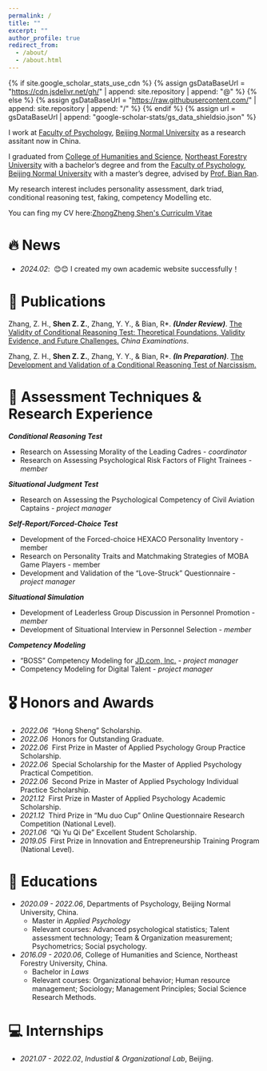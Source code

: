 ```yaml
---
permalink: /
title: ""
excerpt: ""
author_profile: true
redirect_from: 
  - /about/
  - /about.html
---
```


{% if site.google_scholar_stats_use_cdn %}
{% assign gsDataBaseUrl = "https://cdn.jsdelivr.net/gh/" | append: site.repository | append: "@" %}
{% else %}
{% assign gsDataBaseUrl = "https://raw.githubusercontent.com/" | append: site.repository | append: "/" %}
{% endif %}
{% assign url = gsDataBaseUrl | append: "google-scholar-stats/gs_data_shieldsio.json" %}

<span class='anchor' id='about-me'></span>

I work at [Faculty of Psychology](https://psych.bnu.edu.cn/), [Beijing Normal University](https://www.bnu.edu.cn/) as a research assitant now in China.

I graduated from [College of Humanities and Science](https://wenfa.nefu.edu.cn/), [Northeast Forestry University](https://www.nefu.edu.cn/) with a bachelor’s degree and from the [Faculty of Psychology](https://psych.bnu.edu.cn/), [Beijing Normal University](https://www.bnu.edu.cn/) with a master’s degree, advised by [Prof. Bian Ran](https://psych.bnu.edu.cn/szdw/zrjs/fjs/br/index.htm).

My research interest includes personality assessment, dark triad, conditional reasoning test, faking, competency Modelling etc.

You can fing my CV here:[ZhongZheng Shen's Curriculm Vitae](assets/ZhongZhengShen1.pdf)


# 🔥 News
- *2024.02*: &nbsp;😊😊 I created my own academic website successfully！

# 📝 Publications 
Zhang, Z. H., **Shen Z. Z.**, Zhang, Y. Y., & Bian, R*. **_(Under Review)_**. [The Validity of Conditional Reasoning Test: Theoretical Foundations, Validity Evidence, and Future Challenges.]() *China Examinations*.

Zhang, Z. H., **Shen Z. Z.**, Zhang, Y. Y., & Bian, R*. **_(In Preparation)_**. [The Development and Validation of a Conditional Reasoning Test of Narcissism.]()

# 📏 Assessment Techniques & Research Experience
***Conditional Reasoning Test***

- Research on Assessing Morality of the Leading Cadres - _coordinator_
- Research on Assessing Psychological Risk Factors of Flight Trainees - _member_

***Situational Judgment Test***

- Research on Assessing the Psychological Competency of Civil Aviation Captains - _project manager_

***Self-Report/Forced-Choice Test***

- Development of the Forced-choice HEXACO Personality Inventory - member
- Research on Personality Traits and Matchmaking Strategies of MOBA Game Players - member
- Development and Validation of the “Love-Struck” Questionnaire - _project manager_

***Situational Simulation***

- Development of Leaderless Group Discussion in Personnel Promotion - _member_
- Development of Situational Interview in Personnel Selection - _member_

***Competency Modeling***

- “BOSS” Competency Modeling for [JD.com, Inc.](https://corporate.jd.com/) - _project manager_
- Competency Modeling for Digital Talent - _project manager_


# 🎖 Honors and Awards
- *2022.06* &nbsp;“Hong Sheng” Scholarship.
- *2022.06* &nbsp;Honors for Outstanding Graduate.
- *2022.06* &nbsp;First Prize in Master of Applied Psychology Group Practice Scholarship.
- *2022.06* &nbsp;Special Scholarship for the Master of Applied Psychology Practical Competition.
- *2022.06* &nbsp;Second Prize in Master of Applied Psychology Individual Practice Scholarship.
- *2021.12* &nbsp;First Prize in Master of Applied Psychology Academic Scholarship.
- *2021.12* &nbsp;Third Prize in “Mu duo Cup” Online Questionnaire Research Competition (National Level).
- *2021.06* &nbsp;“Qi Yu Qi De” Excellent Student Scholarship.
- *2019.05* &nbsp;First Prize in Innovation and Entrepreneurship Training Program (National Level). 

# 📖 Educations
- *2020.09 - 2022.06*, Departments of Psychology, Beijing Normal University, China.
     - Master in *Applied Psychology*
     - Relevant courses: Advanced psychological statistics; Talent assessment technology; Team & Organization measurement; Psychometrics; Social psychology.
- *2016.09 - 2020.06*, College of Humanities and Science, Northeast Forestry University, China. 
     - Bachelor in *Laws*
     - Relevant courses: Organizational behavior; Human resource management; Sociology; Management Principles; Social Science Research Methods. 

# 💻 Internships
- *2021.07 - 2022.02*, *Industial & Organizational Lab*, Beijing.
